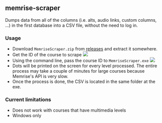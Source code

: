 ## memrise-scraper
Dumps data from all of the columns (i.e. alts, audio links, custom columns, ...) in the first database into a CSV file, without the need to log in.

### Usage
- Download `MemriseScraper.zip` from [releases](http://github.com/kerams/memrise-scraper/releases/latest) and extract it somewhere.
- Get the ID of the course to scrape ![](https://i.imgur.com/wLRjrwc.png)
- Using the command line, pass the course ID to `MemriseScraper.exe` ![](https://i.imgur.com/V487451.png)
- Dots will be printed on the screen for every level processed. The entire process may take a couple of minutes for large courses because Memrise's API is very slow.
- Once the process is done, the CSV is located in the same folder at the exe.

### Current limitations
- Does not work with courses that have multimedia levels
- Windows only
